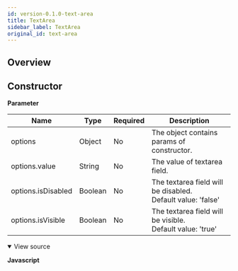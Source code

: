 ```yaml
---
id: version-0.1.0-text-area
title: TextArea
sidebar_label: TextArea
original_id: text-area
---
```


## Overview

## Constructor

**Parameter**

| Name               | Type    | Required | Description                                                            |
| ------------------ | ------- | -------- | ---------------------------------------------------------------------- |
| options            | Object  | No       | The object contains params of constructor.                             |
| options.value      | String  | No       | The value of textarea field.                                           |
| options.isDisabled | Boolean | No       | The textarea field will be disabled. <br> Default value: 'false' |
| options.isVisible  | Boolean | No       | The textarea field will be visible. <br> Default value: 'true'   |

<details class="tab-container" open> <Summary>View source</Summary>

**Javascript**
```

```
</details>